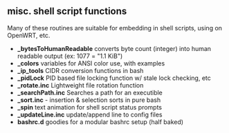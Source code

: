 ## misc. shell script functions

Many of these routines are suitable for embedding in shell scripts, using on OpenWRT, etc.

- **_bytesToHumanReadable** converts byte count (integer) into human readable output (ex: 1077 = "1.1 KiB")
- **_colors** variables for ANSI color use, with examples
- **_ip_tools** CIDR conversion functions in bash
- **_pidLock** PID based file locking function w/ stale lock checking, etc
- **_rotate.inc** Lightweight file rotation function
- **_searchPath.inc** Searches a path for an executible
- **_sort.inc** - insertion & selection sorts in pure bash
- **_spin** text animation for shell script status prompts
- **_updateLine.inc** update/append line to config files
- **bashrc.d** goodies for a modular bashrc setup (half baked)

